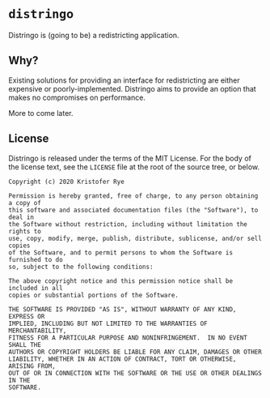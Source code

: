 # `distringo`

Distringo is (going to be) a redistricting application.

## Why?

Existing solutions for providing an interface for redistricting are either expensive or poorly-implemented.
Distringo aims to provide an option that makes no compromises on performance.

More to come later.

## License

Distringo is released under the terms of the MIT License.
For the body of the license text, see the `LICENSE` file at the root of the source tree, or below.

```
Copyright (c) 2020 Kristofer Rye

Permission is hereby granted, free of charge, to any person obtaining a copy of
this software and associated documentation files (the "Software"), to deal in
the Software without restriction, including without limitation the rights to
use, copy, modify, merge, publish, distribute, sublicense, and/or sell copies
of the Software, and to permit persons to whom the Software is furnished to do
so, subject to the following conditions:

The above copyright notice and this permission notice shall be included in all
copies or substantial portions of the Software.

THE SOFTWARE IS PROVIDED "AS IS", WITHOUT WARRANTY OF ANY KIND, EXPRESS OR
IMPLIED, INCLUDING BUT NOT LIMITED TO THE WARRANTIES OF MERCHANTABILITY,
FITNESS FOR A PARTICULAR PURPOSE AND NONINFRINGEMENT.  IN NO EVENT SHALL THE
AUTHORS OR COPYRIGHT HOLDERS BE LIABLE FOR ANY CLAIM, DAMAGES OR OTHER
LIABILITY, WHETHER IN AN ACTION OF CONTRACT, TORT OR OTHERWISE, ARISING FROM,
OUT OF OR IN CONNECTION WITH THE SOFTWARE OR THE USE OR OTHER DEALINGS IN THE
SOFTWARE.
```

